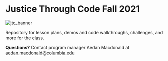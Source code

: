 # Justice Through Code Fall 2021

![jtc_banner](https://user-images.githubusercontent.com/7483633/131503466-5944f383-11c7-4444-83eb-fb8bf10a3c78.jpeg)


Repository for lesson plans, demos and code walkthroughs, challenges, and more for the class.



**Questions?** Contact program manager Aedan Macdonald at aedan.macdonald@columbia.edu
